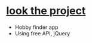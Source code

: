 # [look the project](https://innarennenkampf.github.io/8_project/)
- Hobby finder app
- Using free API, jQuery
